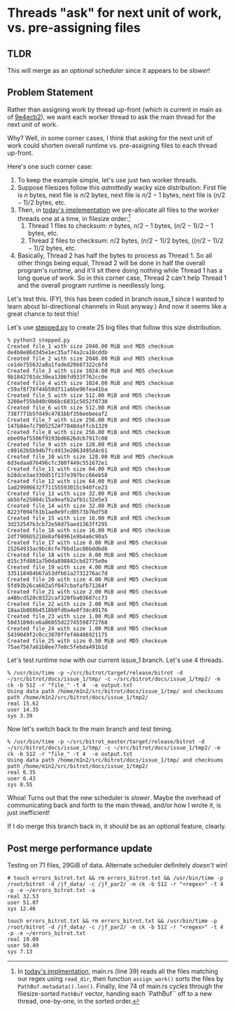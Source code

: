 
# Threads "ask" for next unit of work, vs. pre-assigning files

## TLDR

This will merge as an *optional* scheduler since it appears to be *slower*!

## Problem Statement

Rather than assigning work by thread up-front (which is current in main as of [9e4ecb2](https://github.com/derekfrye/bitrot/commit/9e4ecb2ca201ec5a459e4600d802a7c522d60ed4)), we want each worker thread to ask the main thread for the next unit of work. 

Why? Well, in some corner cases, I think that asking for the next unit of work could shorten overall runtime vs. pre-assigning files to each thread up-front. 

Here's one such corner case:
1. To keep the example simple, let's use just two worker threads. 
2. Suppose filesizes follow this *admittedly* wacky size distribution: First file is $n$ bytes, next file is $n/2$ bytes, next file is $n/2-1$ bytes, next file is $(n/2-1)/2$ bytes, etc.
3. Then, in [today's implementation](https://github.com/derekfrye/bitrot/commit/9e4ecb2ca201ec5a459e4600d802a7c522d60ed4) we pre-allocate all files to the worker threads one at a time, in filesize order:[^1]
    1. Thread 1 files to checksum: $n$ bytes, $n/2-1$ bytes, $(n/2-1)/2-1$ bytes, etc.
    2. Thread 2 files to checksum: $n/2$ bytes, $(n/2-1)/2$ bytes, $((n/2-1)/2-1)/2$ bytes, etc.
4. Basically, Thread 2 has half the bytes to process as Thread 1. So all other things being equal, Thread 2 will be done in half the overall program's runtime, and it'll sit there doing nothing while Thread 1 has a long queue of work. So in this corner case, Thread 2 can't help Thread 1 and the overall program runtime is needlessly long. 

Let's test this. (FYI, this has been coded in branch issue_1 since I wanted to learn about bi-directional channels in Rust anyway.) And now it seems like a great chance to test this!

Let's use [stepped.py](stepped.py) to create 25 big files that follow this size distribution.

```
% python3 stepped.py
Created file_1 with size 2048.00 MiB and MD5 checksum de4b0e86d345e1ec35af74a2ca18cddb
Created file_2 with size 2048.00 MiB and MD5 checksum ce1de755632a8a1faded20687322c6fd
Created file_3 with size 1024.00 MiB and MD5 checksum 9b1842701dc30ea1386fd933f762cc0e
Created file_4 with size 1024.00 MiB and MD5 checksum c59af8f78f44b50d711a6be96fea41ba
Created file_5 with size 512.00 MiB and MD5 checksum 3208ef55b840c0b6bc6031c5852f0730
Created file_6 with size 512.00 MiB and MD5 checksum 7387771b5fd49c4781bbf356eebeeaf2
Created file_7 with size 256.00 MiB and MD5 checksum 147b84e7c79052524f7048daffcb1329
Created file_8 with size 256.00 MiB and MD5 checksum ebe09af5506f9193bd6626dcb7917c08
Created file_9 with size 128.00 MiB and MD5 checksum c09162b5b94b7fc4913e2863495d4c61
Created file_10 with size 128.00 MiB and MD5 checksum 6d3edaa876496cfc380f449c551672e1
Created file_11 with size 64.00 MiB and MD5 checksum b28dce3ae330d51f137e397bcc66eb58
Created file_12 with size 64.00 MiB and MD5 checksum 1ad29986632f71155593015c940fce23
Created file_13 with size 32.00 MiB and MD5 checksum ab5bfe25084c15a9eafb2afb1c32e5e3
Created file_14 with size 32.00 MiB and MD5 checksum 8223f094f61b1ae0e9fcd0573b76df58
Created file_15 with size 16.00 MiB and MD5 checksum 3d232547b3cb72e50d75aed1363ff295
Created file_16 with size 16.00 MiB and MD5 checksum 2df7906b5218e8af68961e9b4a6c90a5
Created file_17 with size 8.00 MiB and MD5 checksum 15264933ac9bc8cfe76bd1ac86bddbd6
Created file_18 with size 8.00 MiB and MD5 checksum d15c3fd801a7b0da898842cbd2775e0e
Created file_19 with size 4.00 MiB and MD5 checksum 335118484b67a53dfb61a2731276ac7d
Created file_20 with size 4.00 MiB and MD5 checksum 5fd93b26ca602a5f047cbafafb71264f
Created file_21 with size 2.00 MiB and MD5 checksum a48bcd520c0322caf320fba03687cc73
Created file_22 with size 2.00 MiB and MD5 checksum 18aa1b868b4518b0fd0a4e0f3dc49176
Created file_23 with size 1.00 MiB and MD5 checksum 58d3189dce6a86055d22745598772768
Created file_24 with size 1.00 MiB and MD5 checksum 5439049f2c0cc3070ffef46486921175
Created file_25 with size 0.50 MiB and MD5 checksum 75ae7567a61b8ee77e0c5febda491b1d
```

Let's test runtime now with our current issue_1 branch. Let's use 4 threads.
```
% /usr/bin/time -p ~/src/bitrot/target/release/bitrot -d ~/src/bitrot/docs/issue_1/tmp/ -c ~/src/bitrot/docs/issue_1/tmp2/ -m ck -b 512 -r "file_" -t 4  -e output.txt  
Using data path /home/m1n2/src/bitrot/docs/issue_1/tmp/ and checksums path /home/m1n2/src/bitrot/docs/issue_1/tmp2/
real 15.62
user 14.35
sys 3.39
```

Now let's switch back to the main branch and test timing. 
```
% /usr/bin/time -p ~/src/bitrot_master/target/release/bitrot -d ~/src/bitrot/docs/issue_1/tmp/ -c ~/src/bitrot/docs/issue_1/tmp2/ -m ck -b 512 -r "file_" -t 4  -e output.txt   
Using data path /home/m1n2/src/bitrot/docs/issue_1/tmp/ and checksums path /home/m1n2/src/bitrot/docs/issue_1/tmp2/
real 6.35
user 6.43
sys 8.55
```

Whoa! Turns out that the new scheduler is *slower*. Maybe the overhead of communicating back and forth to the main thread, and/or how I wrote it, is just inefficient! 

If I do merge this branch back in, it should be as an optional feature, clearly.

## Post merge performance update

Testing on 71 files, 29GiB of data. Alternate scheduler definitely *doesn't* win!

```
# touch errors_bitrot.txt && rm errors_bitrot.txt && /usr/bin/time -p /root/bitrot -d /jf_data/ -c /jf_par2/ -m ck -b 512 -r "<regex>" -t 4 -p -e ~/errors_bitrot.txt -a
real 32.53
user 51.07
sys 12.46

touch errors_bitrot.txt && rm errors_bitrot.txt && /usr/bin/time -p /root/bitrot -d /jf_data/ -c /jf_par2/ -m ck -b 512 -r "<regex>" -t 4 -p -e ~/errors_bitrot.txt  
real 19.09
user 50.49
sys 7.13
```

[^1]: In [today's implmentation](https://github.com/derekfrye/bitrot/commit/9e4ecb2ca201ec5a459e4600d802a7c522d60ed4), main.rs (line 39) reads all the files matching our regex using `read_dir`, then function `assign_work()` sorts the files by `PathBuf.metadata().len()`. Finally, line 74 of main.rs cycles through the filesize-sorted `PathBuf` vector, handing each `PathBuf`` off to a new thread, one-by-one, in the sorted order.

